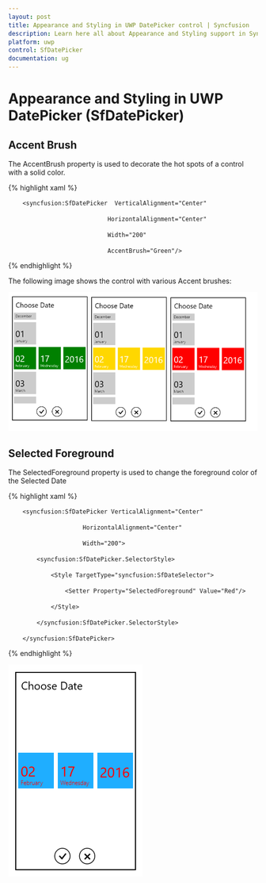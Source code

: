 ```yaml
---
layout: post
title: Appearance and Styling in UWP DatePicker control | Syncfusion
description: Learn here all about Appearance and Styling support in Syncfusion UWP DatePicker (SfDatePicker) control and more.
platform: uwp
control: SfDatePicker
documentation: ug
---
```


# Appearance and Styling in UWP DatePicker (SfDatePicker)

## Accent Brush	

The AccentBrush property is used to decorate the hot spots of a control with a solid color.

{% highlight xaml %}


<Grid Background="{StaticResource ApplicationPageBackgroundThemeBrush}">

        <syncfusion:SfDatePicker  VerticalAlignment="Center"

                                HorizontalAlignment="Center"

                                Width="200"

                                AccentBrush="Green"/>

</Grid>

{% endhighlight  %}

The following image shows the control with various Accent brushes:

![Appearance-and-Styling_img1](Appearance-and-Styling_images/Appearance-and-Styling_img1.png)


## Selected Foreground

The SelectedForeground property is used to change the foreground color of  the Selected Date

{% highlight xaml %}



<Grid Background="{StaticResource ApplicationPageBackgroundThemeBrush}">

        <syncfusion:SfDatePicker VerticalAlignment="Center"

                         HorizontalAlignment="Center"

                         Width="200">

            <syncfusion:SfDatePicker.SelectorStyle>

                <Style TargetType="syncfusion:SfDateSelector">
                 
                    <Setter Property="SelectedForeground" Value="Red"/>
                    
                </Style>

            </syncfusion:SfDatePicker.SelectorStyle>

        </syncfusion:SfDatePicker>

</Grid>

{% endhighlight  %}


![Appearance-and-Styling_img2](Appearance-and-Styling_images/Appearance-and-Styling_img2.png)
